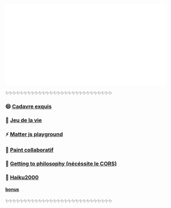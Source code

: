 <img src="svg.svg">
<p align="center">

✨✨✨✨✨✨✨✨✨✨✨✨✨✨✨✨✨✨✨✨✨✨✨✨✨✨✨✨✨

### 😄 [Cadavre exquis](https://chill.exemple.xyz/)

### 🌱 [Jeu de la vie](http://game-of-floune.herokuapp.com/)

### ⚡ [Matter js playground](http://regarde.surge.sh)

### 🔭 [Paint collaboratif](https://megapaint.herokuapp.com/)

### 💬 [Getting to philosophy (nécéssite le CORS)](http://get-to-philosophy.surge.sh/)

### 🤔 [Haiku2000](https://haiku2000.herokuapp.com/)

#### [bonus](http://pluiedebite.surge.sh/)

✨✨✨✨✨✨✨✨✨✨✨✨✨✨✨✨✨✨✨✨✨✨✨✨✨✨✨✨✨
</p>
